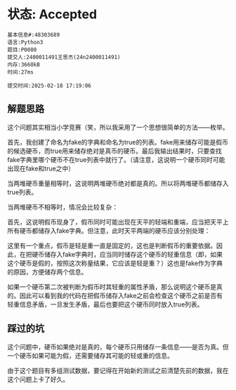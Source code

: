 # 状态: Accepted
~~~
基本信息#:48303689
语言:Python3
题目:P0080
提交人:2400011491王思杰(24n2400011491)
内存:3660kB
时间:27ms

提交时间:2025-02-18 17:19:06
~~~

## 解题思路
这个问题其实相当小学竞赛（笑，所以我采用了一个思想很简单的方法——枚举。

首先，我创建了命名为fake的字典和命名为true的列表。fake用来储存可能是假币的候选硬币，而true用来储存绝对是真币的硬币。最后我输出结果时，只要查找fake字典里哪个硬币不在true列表中就行了。（请注意，这说明一个硬币同时可能出现在fake和true之中）

当两堆硬币重量相等时，这说明两堆硬币绝对都是真的。所以将两堆硬币都储存入true列表。

当两堆硬币不相等时，情况会比较复杂：

首先，这说明假币现身了，假币同时可能出现在天平的轻端和重端，应当把天平上所有硬币都储存入fake字典。但注意，此时天平两端的硬币应该分别处理：

这里有一个重点，假币是轻是重一直是固定的，这也是判断假币的重要依据。因此，在把硬币储存入fake字典时，应当同时储存这个硬币的轻重信息（即，如果这个硬币是假的，按照这次称量结果，它应该是轻是重？）这也是fake作为字典的原因，方便储存两个信息。

如果一个硬币第二次被判断为假币时其轻重的属性矛盾，那么说明这个硬币是真的。因此可以看到我的代码在把假币储存入fake之前会检查这个硬币之前是否有轻重信息矛盾，一旦发生矛盾，最后也要把这个硬币同时放入true列表。

## 踩过的坑

这个问题中，硬币如果绝对是真的，每个硬币只用储存一条信息——是否为真。但一个硬币如果可能为假，还需要储存其可能的轻或重的信息。

由于这个题目有多组测试数据，要记得在开始新的测试之前清楚先前的数据，我在这个问题上卡了好久。